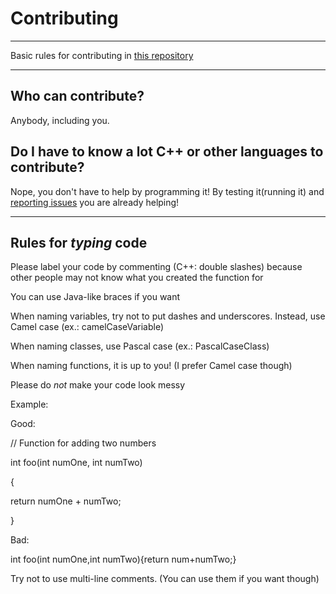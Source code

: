 # Contributing


---


Basic rules for contributing in [this repository](https://github.com/Totoro700/BotFlip)


---


## Who can contribute?


Anybody, including you.


## Do I have to know a lot C++ or other languages to contribute?


Nope, you don't have to help by programming it! By testing it(running it) and [reporting issues](https://github.com/Totoro700/BotFlip/issues/new) you are already helping!


---

## Rules for _typing_ code


Please label your code by commenting (C++: double slashes) because other people may not know what you created the function for

You can use Java-like braces if you want

When naming variables, try not to put dashes and underscores. Instead, use Camel case (ex.: camelCaseVariable)

When naming classes, use Pascal case (ex.: PascalCaseClass)

When naming functions, it is up to you! (I prefer Camel case though)

Please do _not_ make your code look messy

Example:

Good:


// Function for adding two numbers

int foo(int numOne, int numTwo)

{

  return numOne + numTwo;
  
}



Bad:

int foo(int numOne,int numTwo){return num+numTwo;}

Try not to use multi-line comments. (You can use them if you want though)
